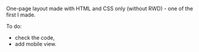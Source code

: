 One-page layout made with HTML and CSS only (without RWD) - one of the first I made.

To do:
- check the code,
- add mobile view.
